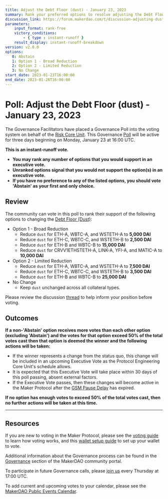 ```yaml
---
title: Adjust the Debt Floor (dust) - January 23, 2023
summary: Rank your preferred options to resolve adjusting the Debt Floor (Dust) for multiple collateral types.
discussion_link: https://forum.makerdao.com/t/discussion-adjusting-dust-parameter-november-2022/18767
parameters:
    input_format: rank-free
    victory_conditions:
        - { type : instant-runoff }
    result_display: instant-runoff-breakdown
version: v2.0.0
options:
   0: Abstain
   1: Option 1 - Broad Reduction 
   2: Option 2 - Limited Reduction
   3: No Change
start_date: 2023-01-23T16:00:00
end_date: 2023-01-26T16:00:00
---
```

# Poll: Adjust the Debt Floor (dust) - January 23, 2023

The Governance Facilitators have placed a Governance Poll into the voting system on behalf of the [Risk Core Unit](https://mips.makerdao.com/mips/details/MIP39c2SP35). This Governance [Poll](https://community-development.makerdao.com/en/learn/governance/on-chain-gov) will be active for three days beginning on Monday, January 23 at 16:00 UTC.

**This is an instant-runoff vote.**
- **You may rank any number of options that you would support in an executive vote.**
- **Unranked options signal that you would not support the option(s) in an executive vote.**
- **If you have no preference to any of the listed options, you should vote 'Abstain' as your first and only choice.**

## Review

The community can vote in this poll to rank their support of the following options to changing the [Debt Floor (Dust)](https://manual.makerdao.com/parameter-index/vault-risk/param-debt-floor):
* Option 1 - Broad Reduction
  * Reduce `dust` for ETH-A, WBTC-A, and WSTETH-A to **5,000 DAI**
  * Reduce `dust` for ETH-C, WBTC-C, and WSTETH-B to **2,500 DAI**
  * Reduce `dust` for ETH-B and WBTC-B to **15,000 DAI**
  * Reduce `dust` for CRVV1ETHSTETH-A, LINK-A, YFI-A, and MATIC-A to **10,000 DAI**
* Option 2 - Limited Reduction
  * Reduce `dust` for ETH-A, WBTC-A, and WSTETH-A to **7,500 DAI**
  * Reduce `dust` for ETH-C, WBTC-C, and WSTETH-B to **3,500 DAI**
  * Reduce `dust` for ETH-B and WBTC-B to **25,000 DAI**
* No Change
  * Keep `dust` unchanged across all collateral types. 

Please review the discussion [thread](https://forum.makerdao.com/t/discussion-adjusting-dust-parameter-november-2022/18767) to help inform your position before voting.

## Outcomes

**If a non-'Abstain' option receives more votes than each other option (excluding 'Abstain') and the votes for that option exceed 50% of the total votes cast then that option is deemed the winner and the following actions will be taken:**
* If the winner represents a change from the status quo, this change will be included in an upcoming Executive Vote as the Protocol Engineering Core Unit's schedule allows.
* It is expected that this Executive Vote will take place within 30 days of this poll passing, absent external factors.
* If the Executive Vote passes, then these changes will become active in the Maker Protocol after the [GSM Pause Delay](https://manual.makerdao.com/parameter-index/core/param-gsm-pause-delay) has expired.

**If no option has enough votes to exceed 50% of the total votes cast, then no further actions will be taken at this time.**

---

## Resources

If you are new to voting in the Maker Protocol, please see the [voting guide](https://community-development.makerdao.com/en/learn/governance/how-voting-works/) to learn how voting works, and this [wallet setup guide](https://community-development.makerdao.com/en/learn/governance/voting-setup/) to set up your wallet to vote.

Additional information about the Governance process can be found in the [Governance](https://community-development.makerdao.com/en/learn/governance) section of the MakerDAO community portal.

To participate in future Governance calls, please [join us](https://github.com/makerdao/community/tree/master/governance/governance-and-risk-meetings) every Thursday at 17:00 UTC.

To add current and upcoming votes to your calendar, please see the [MakerDAO Public Events Calendar](https://calendar.google.com/calendar/embed?src=makerdao.com_3efhm2ghipksegl009ktniomdk%40group.calendar.google.com&ctz=UTC&mode=week&showCalendars=0&showPrint=0).
